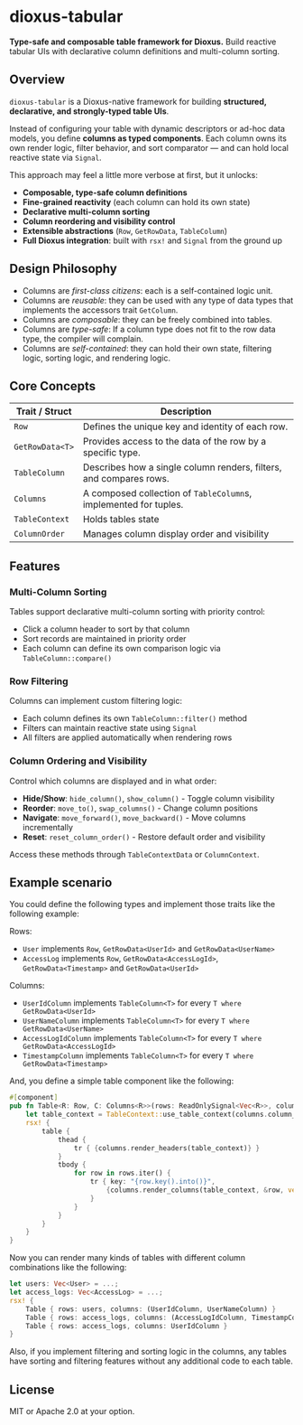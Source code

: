 # dioxus-tabular

**Type-safe and composable table framework for Dioxus.**
Build reactive tabular UIs with declarative column definitions and multi-column sorting.

## Overview

`dioxus-tabular` is a Dioxus-native framework for building **structured, declarative, and strongly-typed table UIs**.

Instead of configuring your table with dynamic descriptors or ad-hoc data models, you define **columns as typed components**.
Each column owns its own render logic, filter behavior, and sort comparator — and can hold local reactive state via `Signal`.

This approach may feel a little more verbose at first, but it unlocks:

- **Composable, type-safe column definitions**
- **Fine-grained reactivity** (each column can hold its own state)
- **Declarative multi-column sorting**
- **Column reordering and visibility control**
- **Extensible abstractions** (`Row`, `GetRowData`, `TableColumn`)
- **Full Dioxus integration**: built with `rsx!` and `Signal` from the ground up

## Design Philosophy

- Columns are *first-class citizens*: each is a self-contained logic unit.
- Columns are *reusable*: they can be used with any type of data types that implements the accessors trait `GetColumn`.
- Columns are *composable*: they can be freely combined into tables.
- Columns are *type-safe*: If a column type does not fit to the row data type, the compiler will complain.
- Columns are *self-contained*: they can hold their own state, filtering logic, sorting logic, and rendering logic.

## Core Concepts

| Trait / Struct  | Description                                                        |
| --------------- | ------------------------------------------------------------------ |
| `Row`           | Defines the unique key and identity of each row.                   |
| `GetRowData<T>` | Provides access to the data of the row by a specific type.         |
| `TableColumn`   | Describes how a single column renders, filters, and compares rows. |
| `Columns`       | A composed collection of `TableColumn`s, implemented for tuples.   |
| `TableContext`  | Holds tables state                                                 |
| `ColumnOrder`   | Manages column display order and visibility                        |

## Features

### Multi-Column Sorting

Tables support declarative multi-column sorting with priority control:

- Click a column header to sort by that column
- Sort records are maintained in priority order
- Each column can define its own comparison logic via `TableColumn::compare()`

### Row Filtering

Columns can implement custom filtering logic:

- Each column defines its own `TableColumn::filter()` method
- Filters can maintain reactive state using `Signal`
- All filters are applied automatically when rendering rows

### Column Ordering and Visibility

Control which columns are displayed and in what order:

- **Hide/Show**: `hide_column()`, `show_column()` - Toggle column visibility
- **Reorder**: `move_to()`, `swap_columns()` - Change column positions
- **Navigate**: `move_forward()`, `move_backward()` - Move columns incrementally
- **Reset**: `reset_column_order()` - Restore default order and visibility

Access these methods through `TableContextData` or `ColumnContext`.

## Example scenario

You could define the following types and implement those traits like the following example:

Rows:

- `User` implements `Row`, `GetRowData<UserId>` and `GetRowData<UserName>`
- `AccessLog` implements `Row`, `GetRowData<AccessLogId>`, `GetRowData<Timestamp>` and `GetRowData<UserId>`

Columns:

- `UserIdColumn` implements `TableColumn<T>` for every `T where GetRowData<UserId>`
- `UserNameColumn` implements `TableColumn<T>` for every `T where GetRowData<UserName>`
- `AccessLogIdColumn` implements `TableColumn<T>` for every `T where GetRowData<AccessLogId>`
- `TimestampColumn` implements `TableColumn<T>` for every `T where GetRowData<Timestamp>`

And, you define a simple table component like the following:

```rust
#[component]
pub fn Table<R: Row, C: Columns<R>>(rows: ReadOnlySignal<Vec<R>>, columns: C) -> Element {
    let table_context = TableContext::use_table_context(columns.column_names());
    rsx! {
        table {
            thead {
                tr { {columns.render_headers(table_context)} }
            }
            tbody {
                for row in rows.iter() {
                    tr { key: "{row.key().into()}",
                        {columns.render_columns(table_context, &row, vec![])}
                    }
                }
            }
        }
    }
}
```

Now you can render many kinds of tables with different column combinations like the following:

```rust
let users: Vec<User> = ...;
let access_logs: Vec<AccessLog> = ...;
rsx! {
    Table { rows: users, columns: (UserIdColumn, UserNameColumn) }
    Table { rows: access_logs, columns: (AccessLogIdColumn, TimestampColumn, UserIdColumn) }
    Table { rows: access_logs, columns: UserIdColumn }
}
```

Also, if you implement filtering and sorting logic in the columns, any tables have sorting and filtering features without any additional code to each table.

## License

MIT or Apache 2.0 at your option.
